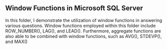 ## Window Functions in Microsoft SQL Server
In this folder, I demonstrate the utilization of window functions in answering various questions. Window functions employed within this folder include ROW_NUMBER(), LAG(), and LEAD(). Furthermore,
aggregate functions are also able to be combined with window functions, such as AVG(), STDEVP(), and MAX()
